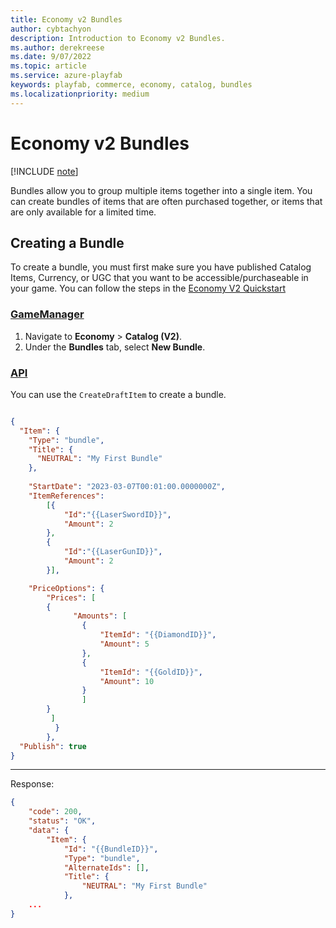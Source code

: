 ```yaml
---
title: Economy v2 Bundles
author: cybtachyon
description: Introduction to Economy v2 Bundles.
ms.author: derekreese
ms.date: 9/07/2022
ms.topic: article
ms.service: azure-playfab
keywords: playfab, commerce, economy, catalog, bundles
ms.localizationpriority: medium
---
```


# Economy v2 Bundles

[!INCLUDE [note](../../includes/_economy-release.md)]

Bundles allow you to group multiple items together into a single item. You can create bundles of items that are often purchased together, or items that are only available for a limited time.

## Creating a Bundle

To create a bundle, you must first make sure you have published Catalog Items, Currency, or UGC that you want to be accessible/purchaseable in your game. You can follow the steps in the [Economy V2 Quickstart](quickstart.md#step-3---publish-an-item-to-the-catalog)

### [GameManager](#tab/creating-bundle-game-manager)

1. Navigate to **Economy** > **Catalog (V2)**.
1. Under the **Bundles** tab, select **New Bundle**.

### [API](#tab/creating-bundle-api)

You can use the `CreateDraftItem` to create a bundle.

```json

{
  "Item": {
    "Type": "bundle",
    "Title": {
      "NEUTRAL": "My First Bundle"
    },
    
    "StartDate": "2023-03-07T00:01:00.0000000Z",
    "ItemReferences":
        [{
            "Id":"{{LaserSwordID}}",
            "Amount": 2
        }, 
        {
            "Id":"{{LaserGunID}}", 
            "Amount": 2
        }],

    "PriceOptions": {
        "Prices": [
        {
              "Amounts": [
                {
                    "ItemId": "{{DiamondID}}",
                    "Amount": 5
                },
                {
                    "ItemId": "{{GoldID}}",
                    "Amount": 10
                }
                ]
        }
         ]
          }
        },
  "Publish": true
}

```

***

Response:

```json
{
    "code": 200,
    "status": "OK",
    "data": {
        "Item": {
            "Id": "{{BundleID}}",
            "Type": "bundle",
            "AlternateIds": [],
            "Title": {
                "NEUTRAL": "My First Bundle"
            },
    ...
}
```
